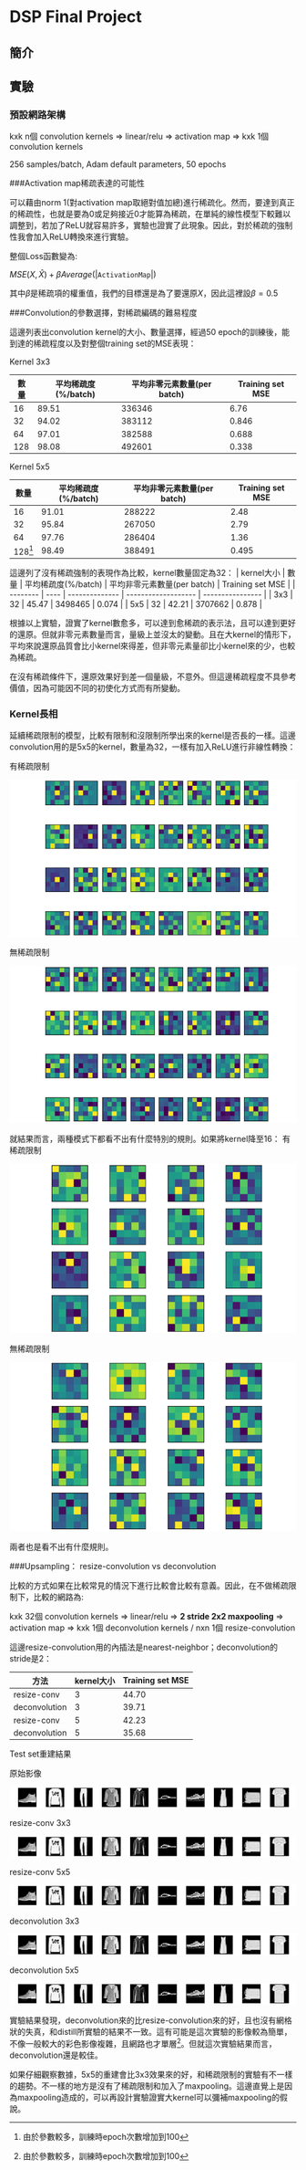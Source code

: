 # DSP Final Project

## 簡介



## 實驗

### 預設網路架構

kxk n個 convolution kernels => linear/relu => activation map => kxk 1個 convolution kernels 

256 samples/batch, Adam default parameters, 50 epochs

###Activation map稀疏表達的可能性

可以藉由norm 1(對activation map取絕對值加總)進行稀疏化。然而，要達到真正的稀疏性，也就是要為0或足夠接近0才能算為稀疏，在單純的線性模型下較難以調整到，若加了ReLU就容易許多，實驗也證實了此現象。因此，對於稀疏的強制性我會加入ReLU轉換來進行實驗。

整個Loss函數變為:

$MSE(X, \hat{X}) + \beta Average(|\texttt{ActivationMap}|)$

其中$\beta$是稀疏項的權重值，我們的目標還是為了要還原$X$，因此這裡設$\beta=0.5$

###Convolution的參數選擇，對稀疏編碼的難易程度

這邊列表出convolution kernel的大小、數量選擇，經過50 epoch的訓練後，能到達的稀疏程度以及對整個training set的MSE表現：

Kernel 3x3

| 數量   | 平均稀疏度(%/batch) | 平均非零元素數量(per batch) | Training set MSE |
| ---- | -------------- | ------------------- | ---------------- |
| 16   | 89.51          | 336346              | 6.76             |
| 32   | 94.02          | 383112              | 0.846            |
| 64   | 97.01          | 382588              | 0.688            |
| 128  | 98.08          | 492601              | 0.338            |

Kernel 5x5

| 數量      | 平均稀疏度(%/batch) | 平均非零元素數量(per batch) | Training set MSE |
| ------- | -------------- | ------------------- | ---------------- |
| 16      | 91.01          | 288222              | 2.48             |
| 32      | 95.84          | 267050              | 2.79             |
| 64      | 97.76          | 286404              | 1.36             |
| 128[^1] | 98.49          | 388491              | 0.495            |

這邊列了沒有稀疏強制的表現作為比較，kernel數量固定為32：
| kernel大小 | 數量   | 平均稀疏度(%/batch) | 平均非零元素數量(per batch) | Training set MSE |
| -------- | ---- | -------------- | ------------------- | ---------------- |
| 3x3      | 32   | 45.47          | 3498465             | 0.074            |
| 5x5      | 32   | 42.21          | 3707662             | 0.878            |

根據以上實驗，證實了kernel數愈多，可以達到愈稀疏的表示法，且可以達到更好的還原。但就非零元素數量而言，量級上並沒太的變動。且在大kernel的情形下，平均來說還原品質會比小kernel來得差，但非零元素量卻比小kernel來的少，也較為稀疏。

在沒有稀疏條件下，還原效果好到差一個量級，不意外。但這邊稀疏程度不具參考價值，因為可能因不同的初使化方式而有所變動。

[^1]: 由於參數較多，訓練時epoch次數增加到100

### Kernel長相

延續稀疏限制的模型，比較有限制和沒限制所學出來的kernel是否長的一樣。這邊convolution用的是5x5的kernel，數量為32，一樣有加入ReLU進行非線性轉換：

有稀疏限制

![sparse_kernels](result/sparse_kernels.png)

無稀疏限制

![normal_kernels](result/normal_kernels.png)

 就結果而言，兩種模式下都看不出有什麼特別的規則。如果將kernel降至16：
 有稀疏限制

![sparse_16_kernels](result/sparse_16_kernels.png)

無稀疏限制

![normal_16_kernels](result/normal_16_kernels.png)

兩者也是看不出有什麼規則。

###Upsampling： resize-convolution vs deconvolution

比較的方式如果在比較常見的情況下進行比較會比較有意義。因此，在不做稀疏限制下，比較的網路為:

kxk 32個 convolution kernels => linear/relu => **2 stride 2x2 maxpooling** => activation map => kxk 1個 deconvolution kernels / nxn 1個 resize-convolution

這邊resize-convolution用的內插法是nearest-neighbor；deconvolution的stride是2：

| 方法            | kernel大小 | Training set MSE |
| ------------- | -------- | ---------------- |
| resize-conv   | 3        | 44.70            |
| deconvolution | 3        | 39.71            |
| resize-conv   | 5        | 42.23            |
| deconvolution | 5        | 35.68            |

Test set重建結果

原始影像

![original](result/original.png)

resize-conv 3x3

![reconv_3](result/reconv_3.png)

resize-conv 5x5

![reconv_5](result/reconv_5.png)

deconvolution 3x3

![deconv_3](result/deconv_3.png)

deconvolution 5x5

![deconv_5](result/deconv_5.png)

實驗結果發現，deconvolution來的比resize-convolution來的好，且也沒有網格狀的失真，和distill所實驗的結果不一致。這有可能是這次實驗的影像較為簡單，不像一般較大的彩色影像複雜，且網路也才單層[^1]。但就這次實驗結果而言，deconvolution還是較佳。

如果仔細觀察數據，5x5的重建會比3x3效果來的好，和稀疏限制的實驗有不一樣的趨勢。不一樣的地方是沒有了稀疏限制和加入了maxpooling。這邊直覺上是因為maxpooling造成的，可以再設計實驗證實大kernel可以彌補maxpooling的假說。

[^1]: 其實有試著實驗雙層網路，進行了兩次maxpooling，然而deconvolution的結果並沒有變差或有網格狀的失真

